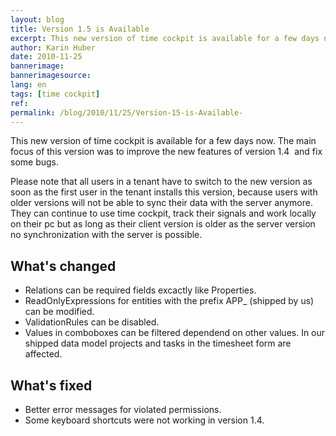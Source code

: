 ```yaml
---
layout: blog
title: Version 1.5 is Available 
excerpt: This new version of time cockpit is available for a few days now. The main focus of this version was to improve the new features of version 1.4  and fix some bugs.
author: Karin Huber
date: 2010-11-25
bannerimage: 
bannerimagesource: 
lang: en
tags: [time cockpit]
ref: 
permalink: /blog/2010/11/25/Version-15-is-Available-
---
```


<p>This new version of time cockpit is available for a few days now. The main focus of this version was to improve the new features of version 1.4  and fix some bugs.</p><p>Please note that all users in a tenant have to switch to the new version as soon as the first user in the tenant installs this version, because users with older versions will not be able to sync their data with the server anymore. They can continue to use time cockpit, track their signals and work locally on their pc but as long as their client version is older as the server version no synchronization with the server is possible.</p><h2>What's changed</h2><ul>
  <li>Relations can be required fields excactly like Properties.</li>
  <li>ReadOnlyExpressions for entities with the prefix APP_ (shipped by us) can be modified.</li>
  <li>ValidationRules can be disabled.</li>
  <li>Values in comboboxes can be filtered dependend on other values. In our shipped data model projects and tasks in the timesheet form are affected.</li>
</ul><h2>What's fixed</h2><ul>
  <li>Better error messages for violated permissions.</li>
  <li>Some keyboard shortcuts were not working in version 1.4. </li>
</ul>